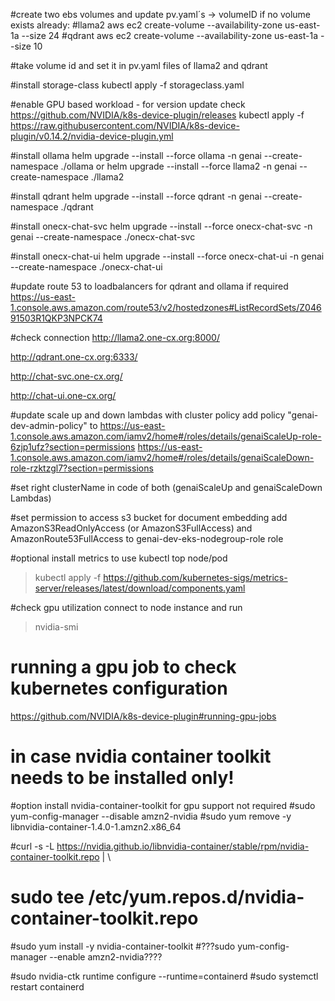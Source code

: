 #create two ebs volumes and update pv.yaml´s -> volumeID if no volume exists already: 
#llama2
aws ec2 create-volume --availability-zone us-east-1a --size 24
#qdrant
aws ec2 create-volume --availability-zone us-east-1a --size 10


#take volume id and set it in pv.yaml files of llama2 and qdrant

#install storage-class
kubectl apply -f storageclass.yaml


#enable GPU based workload - for version update check https://github.com/NVIDIA/k8s-device-plugin/releases
kubectl apply -f https://raw.githubusercontent.com/NVIDIA/k8s-device-plugin/v0.14.2/nvidia-device-plugin.yml


#install ollama
helm upgrade --install --force ollama -n genai --create-namespace ./ollama
or 
helm upgrade --install --force llama2 -n genai --create-namespace ./llama2



#install qdrant
helm upgrade --install --force qdrant -n genai --create-namespace ./qdrant

#install onecx-chat-svc
helm upgrade --install --force onecx-chat-svc -n genai --create-namespace ./onecx-chat-svc

#install onecx-chat-ui
helm upgrade --install --force onecx-chat-ui -n genai --create-namespace ./onecx-chat-ui


#update route 53 to loadbalancers for qdrant and ollama if required
https://us-east-1.console.aws.amazon.com/route53/v2/hostedzones#ListRecordSets/Z04691503R1QKP3NPCK74


#check connection
http://llama2.one-cx.org:8000/

http://qdrant.one-cx.org:6333/

http://chat-svc.one-cx.org/

http://chat-ui.one-cx.org/

#update scale up and down lambdas with cluster policy
add policy "genai-dev-admin-policy" to 
https://us-east-1.console.aws.amazon.com/iamv2/home#/roles/details/genaiScaleUp-role-6zjp1ufz?section=permissions
https://us-east-1.console.aws.amazon.com/iamv2/home#/roles/details/genaiScaleDown-role-rzktzgl7?section=permissions

#set right clusterName in code of both (genaiScaleUp and genaiScaleDown Lambdas)


#set permission to access s3 bucket for document embedding
add AmazonS3ReadOnlyAccess (or AmazonS3FullAccess) and AmazonRoute53FullAccess to genai-dev-eks-nodegroup-role role


#optional install metrics to use kubectl top node/pod
>kubectl apply -f https://github.com/kubernetes-sigs/metrics-server/releases/latest/download/components.yaml



#check gpu utilization
connect to node instance and run
> nvidia-smi

# running a gpu job to check kubernetes configuration
https://github.com/NVIDIA/k8s-device-plugin#running-gpu-jobs


# in case nvidia container toolkit needs to be installed only!
#option install  nvidia-container-toolkit for gpu support not required
#sudo yum-config-manager --disable amzn2-nvidia
#sudo yum remove -y libnvidia-container-1.4.0-1.amzn2.x86_64

#curl -s -L https://nvidia.github.io/libnvidia-container/stable/rpm/nvidia-container-toolkit.repo | \
#  sudo tee /etc/yum.repos.d/nvidia-container-toolkit.repo

#sudo yum install -y nvidia-container-toolkit
#???sudo yum-config-manager --enable amzn2-nvidia????

#sudo nvidia-ctk runtime configure --runtime=containerd
#sudo systemctl restart containerd


